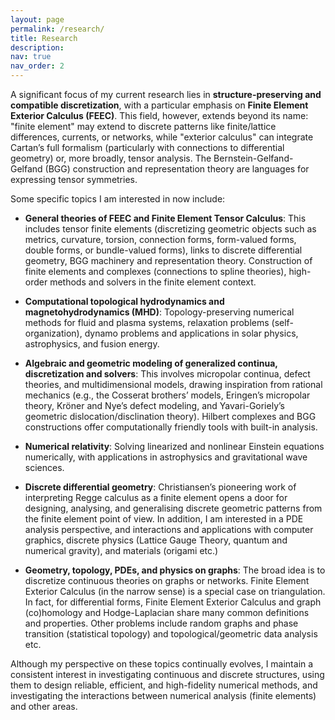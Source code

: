 ```yaml
---
layout: page
permalink: /research/
title: Research
description: 
nav: true
nav_order: 2
---
```


A significant focus of my current research lies in **structure-preserving and compatible discretization**, with a particular emphasis on **Finite Element Exterior Calculus (FEEC)**. This field, however, extends beyond its name: "finite element" may extend to discrete patterns like finite/lattice differences, currents, or networks, while "exterior calculus" can integrate Cartan’s full formalism (particularly with connections to differential geometry) or, more broadly, tensor analysis.  The Bernstein-Gelfand-Gelfand (BGG) construction and representation theory are languages for expressing tensor symmetries. 

Some specific topics I am interested in now include: 

 - **General theories of FEEC and Finite Element Tensor Calculus**: This includes tensor finite elements (discretizing geometric objects such as metrics, curvature, torsion, connection forms, form-valued forms, double forms, or bundle-valued forms), links to discrete differential geometry, BGG machinery and representation theory. Construction of finite elements and complexes (connections to spline theories), high-order methods and solvers in the finite element context. 

 - **Computational topological hydrodynamics and magnetohydrodynamics (MHD)**: Topology-preserving numerical methods for fluid and plasma systems, relaxation problems (self-organization), dynamo problems and applications in solar physics, astrophysics, and fusion energy. 

 - **Algebraic and geometric modeling of generalized continua, discretization and solvers**: This involves micropolar continua, defect theories, and multidimensional models, drawing inspiration from rational mechanics (e.g., the Cosserat brothers’ models, Eringen’s micropolar theory, Kröner and Nye’s defect modeling, and Yavari-Goriely’s geometric dislocation/disclination theory). Hilbert complexes and BGG constructions offer computationally friendly tools with built-in analysis. 

 - **Numerical relativity**: Solving linearized and nonlinear Einstein equations numerically, with applications in astrophysics and gravitational wave sciences.

- **Discrete differential geometry**: Christiansen’s pioneering work of interpreting Regge calculus as a finite element opens a door for designing, analysing, and generalising discrete geometric patterns from the finite element point of view. In addition, I am interested in a PDE analysis perspective, and interactions and applications with computer graphics, discrete physics (Lattice Gauge Theory, quantum and numerical gravity), and materials (origami etc.)

 - **Geometry, topology, PDEs, and physics on graphs**:  The broad idea is to discretize continuous theories on graphs or networks. Finite Element Exterior Calculus (in the narrow sense) is a special case on triangulation. In fact, for differential forms, Finite Element Exterior Calculus and graph (co)homology and Hodge-Laplacian share many common definitions and properties. Other problems include random graphs and phase transition (statistical topology) and topological/geometric data analysis etc. 

Although my perspective on these topics continually evolves, I maintain a consistent interest in investigating continuous and discrete structures,  using them to design reliable, efficient, and high-fidelity numerical methods, and investigating the interactions between numerical analysis (finite elements) and other areas.
   

